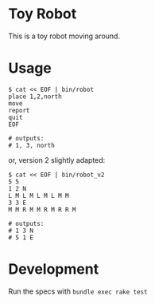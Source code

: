 Toy Robot
=====

This is a toy robot moving around.

Usage
====

```
$ cat << EOF | bin/robot
place 1,2,north
move
report
quit
EOF

# outputs: 
# 1, 3, north
```

or, version 2 slightly adapted:

```
$ cat << EOF | bin/robot_v2
5 5
1 2 N
L M L M L M L M M
3 3 E
M M R M M R M R R M

# outputs: 
# 1 3 N
# 5 1 E

```
Development
====

Run the specs with ```bundle exec rake test```
